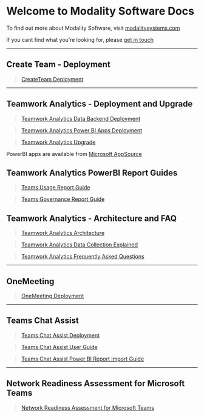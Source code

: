 # Welcome to Modality Software Docs

To find out more about Modality Software, visit [modalitysystems.com](https://www.modalitysystems.com/)

If you cant find what you’re looking for, please [get in touch](https://modalitysystems.com/contact)

---

## Create Team  - Deployment

> [CreateTeam Deployment](CreateTeam/README.md)

---

## Teamwork Analytics  - Deployment and Upgrade

> [Teamwork Analytics Data Backend Deployment](twa/README.md)

> [Teamwork Analytics Power BI Apps Deployment](twa/PowerBIAppsAdminInstallGuide.md)

> [Teamwork Analytics Upgrade](twa/UpgradingTeamworkAnalytics.md)

PowerBI apps are available from [Microsoft AppSource](https://modalitysoftware.com/twa)

## Teamwork Analytics PowerBI Report Guides

> [Teams Usage Report Guide](/twa/Reports/TeamsUsage/TeamsUsageGuidance.md)

> [Teams Governance Report Guide](/twa/Reports/TeamsGovernanceandSecurity/OperationsGovernanceandCompliance.md)

## Teamwork Analytics - Architecture and FAQ

> [Teamwork Analytics Architecture](twa/TWA-Architecture-Overview.md)

> [Teamwork Analytics Data Collection Explained](twa/TeamworkAnalyticsDataCollectionExplained.md)

> [Teamwork Analytics Frequently Asked Questions](twa/TWA-FAQ.md)

---

## OneMeeting

> [OneMeeting Deployment](CreateTeam)

---

## Teams Chat Assist

> [Teams Chat Assist Deployment](TeamsChatAssist)

> [Teams Chat Assist User Guide](TeamsChatAssist/userguide.md)

> [Teams Chat Assist Power BI Report Import Guide](TeamsChatAssist/powerBiReport.md)

---

## Network Readiness Assessment for Microsoft Teams

> [Network Readiness Assessment for Microsoft Teams](/TeamsNetworkReadiness/Network%20Readiness%20Assessment%20for%20Microsoft%20Teams.html)


